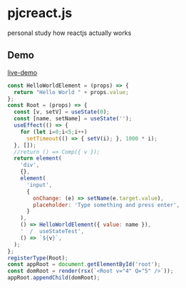 pjcreact.js
====

personal study how reactjs actually works

Demo
----
[live-demo](https://pjc0247.github.io/pjcreact.js/www/index.html)
```js
const HelloWorldElement = (props) => {
  return "Hello World " + props.value;
};
const Root = (props) => {
  const [v, setV] = useState(0);
  const [name, setName] = useState('');
  useEffect(() => {
    for (let i=0;i<5;i++)
      setTimeout(() => { setV(i); }, 1000 * i);
  }, []);
  //return () => Comp({ v });
  return element(
    'div',
    {},
    element(
      'input',
      {
        onChange: (e) => setName(e.target.value),
        placeholder: 'Type something and press enter',
      }
    ),
    () => HelloWorldElement({ value: name }),
    '  /  useStateTest',
    () => `${v}`,
  );
};
registerType(Root);
const appRoot = document.getElementById('root');
const domRoot = render(rsx(`<Root v="4" Q="5" />`));
appRoot.appendChild(domRoot);
```